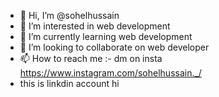 - 👋 Hi, I’m @sohelhussain
- 👀 I’m interested in web development
- 🌱 I’m currently learning web development
- 💞️ I’m looking to collaborate on web developer
- 📫 How to reach me :- dm on insta https://www.instagram.com/sohelhussain._/
- this is linkdin account hi

<!---
sohelhussain/sohelhussain is a ✨ special ✨ repository because its `README.md` (this file) appears on your GitHub profile.
You can click the Preview link to take a look at your changes.
--->
